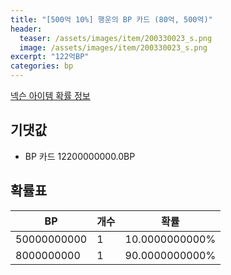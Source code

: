 ```yaml
---
title: "[500억 10%] 행운의 BP 카드 (80억, 500억)"
header:
  teaser: /assets/images/item/200330023_s.png
  image: /assets/images/item/200330023_s.png
excerpt: "122억BP"
categories: bp
---
```

[넥슨 아이템 확률 정보](http://iteminfo.nexon.com/probability/fco?sn=7573)

## 기댓값
  - BP 카드 12200000000.0BP

## 확률표

|BP|개수|확률|
|---|---|---|
|50000000000|1|10.0000000000%|
|8000000000|1|90.0000000000%|
